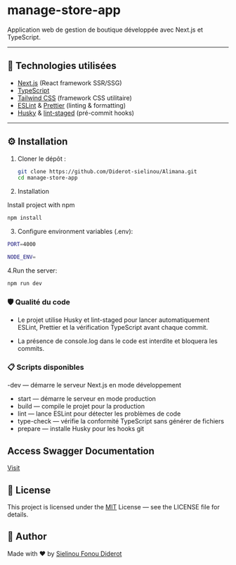 # manage-store-app

Application web de gestion de boutique développée avec Next.js et TypeScript.

---

## 🚀 Technologies utilisées

- [Next.js](https://nextjs.org/) (React framework SSR/SSG)
- [TypeScript](https://www.typescriptlang.org/)
- [Tailwind CSS](https://tailwindcss.com/) (framework CSS utilitaire)
- [ESLint](https://eslint.org/) & [Prettier](https://prettier.io/) (linting & formatting)
- [Husky](https://typicode.github.io/husky/) & [lint-staged](https://github.com/okonet/lint-staged) (pré-commit hooks)

---

## ⚙️ Installation

1. Cloner le dépôt :

   ```bash
   git clone https://github.com/Diderot-sielinou/Alimana.git
   cd manage-store-app

   ```

2. Installation

Install project with npm

```bash
npm install

```

3. Configure environment variables (.env):

```bash
PORT=4000

NODE_ENV=

```

4.Run the server:

```bash
npm run dev

```

### 🛡️ Qualité du code

- Le projet utilise Husky et lint-staged pour lancer automatiquement ESLint, Prettier et la vérification TypeScript avant chaque commit.

- La présence de console.log dans le code est interdite et bloquera les commits.

### 📋 Scripts disponibles

-dev — démarre le serveur Next.js en mode développement

- start — démarre le serveur en mode production
- build — compile le projet pour la production
- lint — lance ESLint pour détecter les problèmes de code
- type-check — vérifie la conformité TypeScript sans générer de fichiers
- prepare — installe Husky pour les hooks git

## Access Swagger Documentation

[Visit](http://localhost:4000/api/api-docs)

## 📄 License

This project is licensed under the [MIT](https://snyk.io/fr/articles/what-is-mit-license/) License — see the LICENSE file for details.

## 🙌 Author

Made with ❤️ by [Sielinou Fonou Diderot]()
